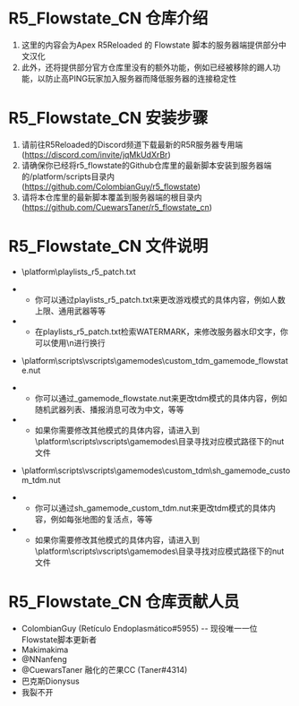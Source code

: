 # R5_Flowstate_CN 仓库介绍
1. 这里的内容会为Apex R5Reloaded 的 Flowstate 脚本的服务器端提供部分中文汉化
2. 此外，还将提供部分官方仓库里没有的额外功能，例如已经被移除的踢人功能，以防止高PING玩家加入服务器而降低服务器的连接稳定性

# R5_Flowstate_CN 安装步骤
1. 请前往R5Reloaded的Discord频道下载最新的R5R服务器专用端 (https://discord.com/invite/jqMkUdXrBr)
2. 请确保你已经将r5_flowstate的Github仓库里的最新脚本安装到服务器端的/platform/scripts目录内 (https://github.com/ColombianGuy/r5_flowstate)
3. 请将本仓库里的最新脚本覆盖到服务器端的根目录内 (https://github.com/CuewarsTaner/r5_flowstate_cn) 

# R5_Flowstate_CN 文件说明
- \platform\playlists_r5_patch.txt
- - 你可以通过playlists_r5_patch.txt来更改游戏模式的具体内容，例如人数上限、通用武器等等
- - 在playlists_r5_patch.txt检索WATERMARK，来修改服务器水印文字，你可以使用\n进行换行

- \platform\scripts\vscripts\gamemodes\custom_tdm\_gamemode_flowstate.nut
- - 你可以通过_gamemode_flowstate.nut来更改tdm模式的具体内容，例如随机武器列表、播报消息可改为中文，等等
- - 如果你需要修改其他模式的具体内容，请进入到\platform\scripts\vscripts\gamemodes\目录寻找对应模式路径下的nut文件

- \platform\scripts\vscripts\gamemodes\custom_tdm\sh_gamemode_custom_tdm.nut
- - 你可以通过sh_gamemode_custom_tdm.nut来更改tdm模式的具体内容，例如每张地图的复活点，等等
- - 如果你需要修改其他模式的具体内容，请进入到\platform\scripts\vscripts\gamemodes\目录寻找对应模式路径下的nut文件

# R5_Flowstate_CN 仓库贡献人员
- ColombianGuy (Retículo Endoplasmático#5955) -- 现役唯一一位Flowstate脚本更新者
- Makimakima
- @NNanfeng
- @CuewarsTaner 融化的芒果CC (Taner#4314)
- 巴克斯Dionysus
- 我裂不开